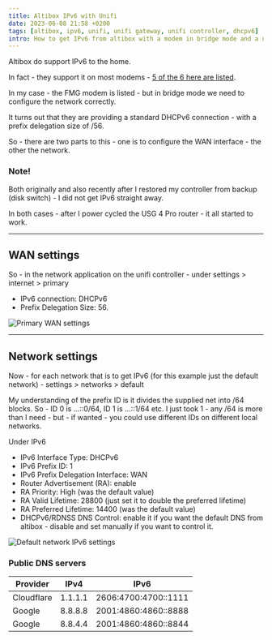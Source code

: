 ```yaml
---
title: Altibox IPv6 with Unifi
date: 2023-06-08 21:58 +0200
tags: [altibox, ipv6, unifi, unifi gateway, unifi controller, dhcpv6]
intro: How to get IPv6 from altibox with a modem in bridge mode and a unifi network
---
```


Altibox do support IPv6 to the home.

In fact - they support it on most modems - [5 of the 6 here are listed](https://www.altibox.no/privat/ipv6/).

In my case - the FMG modem is listed - but in bridge mode we need to configure the network correctly.

It turns out that they are providing a standard DHCPv6 connection - with a prefix delegation size of /56.

So - there are two parts to this - one is to configure the WAN interface - the other the network.

### Note!

Both originally and also recently after I restored my controller from backup (disk switch) - I did not get IPv6 straight away.

In both cases - after I power cycled the USG 4 Pro router - it all started to work.

---

## WAN settings

So - in the network application on the unifi controller - under settings > internet > primary

- IPv6 connection: DHCPv6
- Prefix Delegation Size: 56.

![Primary WAN settings](/images/posts/2023/06/internet-wan1.png)

---

## Network settings

Now - for each network that is to get IPv6 (for this example just the default network) - settings > networks > default

My understanding of the prefix ID is it divides the supplied net into /64 blocks. So - ID 0 is ...::0/64, ID 1 is ...::1/64 etc. I just took 1 - any /64 is more than I need - but - if wanted - you could use different IDs on different local networks.

Under IPv6

- IPv6 Interface Type: DHCPv6
- IPv6 Prefix ID: 1
- IPv6 Prefix Delegation Interface: WAN
- Router Advertisement (RA): enable
- RA Priority: High (was the default value)
- RA Valid Lifetime: 28800 (just set it to double the preferred lifetime)
- RA Preferred Lifetime: 14400 (was the default value)
- DHCPv6/RDNSS DNS Control: enable it if you want the default DNS from altibox - disable and set manually if you want to control it.

![Default network IPv6 settings](/images/posts/2023/06/networks-default.png)

### Public DNS servers

| Provider   | IPv4    | IPv6                 |
| ---------- | ------- | -------------------- |
| Cloudflare | 1.1.1.1 | 2606:4700:4700::1111 |
| Google     | 8.8.8.8 | 2001:4860:4860::8888 |
| Google     | 8.8.4.4 | 2001:4860:4860::8844 |

